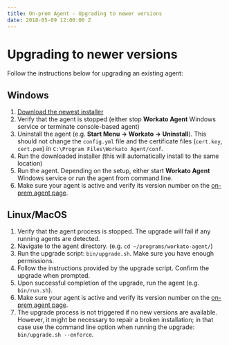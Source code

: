```yaml
---
title: On-prem Agent - Upgrading to newer versions
date: 2018-05-09 12:00:00 Z
---
```


# Upgrading to newer versions
Follow the instructions below for upgrading an existing agent:

## Windows
1. [Download the newest installer](/on-prem/agents/setup.md)
2. Verify that the agent is stopped (either stop **Workato Agent** Windows service or terminate console-based agent)
3. Uninstall the agent (e.g.  **Start Menu &rarr; Workato &rarr; Uninstall**). This should not change the `config.yml` file and the certificate files (`cert.key`, `cert.pem`) in `C:\Program Files\Workato Agent/conf`.
4. Run the downloaded installer (this will automatically install to the same location)
5. Run the agent. Depending on the setup, either start **Workato Agent** Windows service or run the agent from command line.
6. Make sure your agent is active and verify its version number on the [on-prem agent page](https://www.workato.com/on_prem_groups).

## Linux/MacOS
1. Verify that the agent process is stopped. The upgrade will fail if any running agents are detected.
2. Navigate to the agent directory. (e.g. `cd ~/programs/workato-agent/`)
3. Run the upgrade script: `bin/upgrade.sh`. Make sure you have enough permissions.
4. Follow the instructions provided by the upgrade script. Confirm the upgrade when prompted.
5. Upon successful completion of the upgrade, run the agent (e.g. `bin/run.sh`).
6. Make sure your agent is active and verify its version number on the [on-prem agent page](https://www.workato.com/on_prem_groups).
7. The upgrade process is not triggered if no new versions are available. However, it might be necessary to repair a broken installation; in that case use the command line option when running the upgrade: `bin/upgrade.sh --enforce`.

